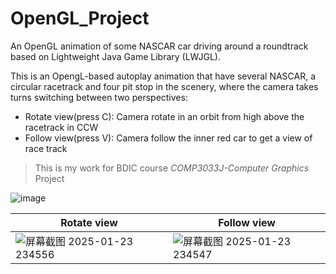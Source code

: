 # OpenGL_Project
An OpenGL animation of some NASCAR car driving around a roundtrack based on Lightweight Java Game Library (LWJGL).

This is an OpengL-based autoplay animation that have several NASCAR, a circular racetrack and four pit stop in the scenery, where the camera takes turns switching between two perspectives:
- Rotate view(press C): Camera rotate in an orbit from high above the racetrack in CCW
- Follow view(press V): Camera follow the inner red car to get a view of race track
>This is my work for BDIC course *COMP3033J-Computer Graphics* Project
>
![image](https://github.com/user-attachments/assets/ae5161e7-b934-4299-bbc4-55de5b36c341)


| Rotate view | Follow view |
| ----------- | ----------- |
| ![屏幕截图 2025-01-23 234556](https://github.com/user-attachments/assets/52359f45-aec5-4f97-8cdc-31e61f941d6a) | ![屏幕截图 2025-01-23 234547](https://github.com/user-attachments/assets/5a95640b-5cd9-4b8d-81eb-88f0fce14c3f) |


